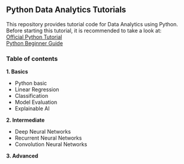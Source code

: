 
## Python Data Analytics Tutorials

This repository provides tutorial code for Data Analytics using Python. Before starting this tutorial, it is recommended to take a look at:  
[Official Python Tutorial](https://docs.python.org/3/tutorial/)  
[Python Beginner Guide](https://wiki.python.org/moin/BeginnersGuide)

### Table of contents
**1. Basics**
- Python basic
- Linear Regression
- Classification
- Model Evaluation
- Explainable AI  

**2. Intermediate**
- Deep Neural Networks
- Recurrent Neural Networks
- Convolution Neural Networks  

**3. Advanced**
